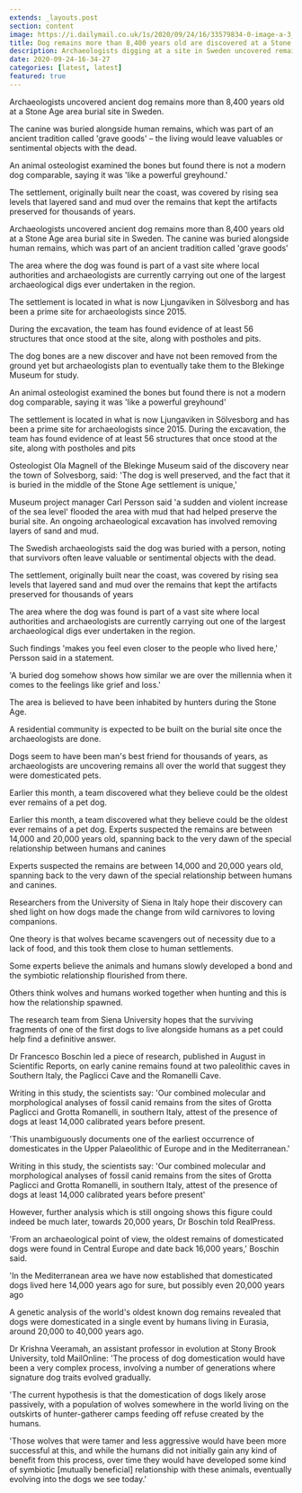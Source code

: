 ```yaml
---
extends: _layouts.post
section: content
image: https://i.dailymail.co.uk/1s/2020/09/24/16/33579834-0-image-a-3_1600961358566.jpg 
title: Dog remains more than 8,400 years old are discovered at a Stone Age human burial site in Sweden 
description: Archaeologists digging at a site in Sweden uncovered remains of a dog that are more than 8,400 years old. The bones were laid next to human remains in the burial ground as part of an ancient tradition. 
date: 2020-09-24-16-34-27 
categories: [latest, latest] 
featured: true 
--- 
```

Archaeologists uncovered ancient dog remains more than 8,400 years old at a Stone Age area burial site in Sweden.

The canine was buried alongside human remains, which was part of an ancient tradition called 'grave goods' – the living would leave valuables or sentimental objects with the dead.

An animal osteologist examined the bones but found there is not a modern dog comparable, saying it was 'like a powerful greyhound.'

The settlement, originally built near the coast, was covered by rising sea levels that layered sand and mud over the remains that kept the artifacts preserved for thousands of years.

Archaeologists uncovered ancient dog remains more than 8,400 years old at a Stone Age area burial site in Sweden. The canine was buried alongside human remains, which was part of an ancient tradition called 'grave goods'

The area where the dog was found is part of a vast site where local authorities and archaeologists are currently carrying out one of the largest archaeological digs ever undertaken in the region.

The settlement is located in what is now Ljungaviken in Sölvesborg and has been a prime site for archaeologists since 2015.

During the excavation, the team has found evidence of at least 56 structures that once stood at the site, along with postholes and pits.

The dog bones are a new discover and have not been removed from the ground yet but archaeologists plan to eventually take them to the Blekinge Museum for study.

An animal osteologist examined the bones but found there is not a modern dog comparable, saying it was 'like a powerful greyhound'

The settlement is located in what is now Ljungaviken in Sölvesborg and has been a prime site for archaeologists since 2015. During the excavation, the team has found evidence of at least 56 structures that once stood at the site, along with postholes and pits

Osteologist Ola Magnell of the Blekinge Museum said of the discovery near the town of Solvesborg, said: 'The dog is well preserved, and the fact that it is buried in the middle of the Stone Age settlement is unique,'

Museum project manager Carl Persson said 'a sudden and violent increase of the sea level' flooded the area with mud that had helped preserve the burial site. An ongoing archaeological excavation has involved removing layers of sand and mud.

The Swedish archaeologists said the dog was buried with a person, noting that survivors often leave valuable or sentimental objects with the dead.

The settlement, originally built near the coast, was covered by rising sea levels that layered sand and mud over the remains that kept the artifacts preserved for thousands of years

The area where the dog was found is part of a vast site where local authorities and archaeologists are currently carrying out one of the largest archaeological digs ever undertaken in the region. 

Such findings 'makes you feel even closer to the people who lived here,' Persson said in a statement.

'A buried dog somehow shows how similar we are over the millennia when it comes to the feelings like grief and loss.'

The area is believed to have been inhabited by hunters during the Stone Age.

A residential community is expected to be built on the burial site once the archaeologists are done.

Dogs seem to have been man's best friend for thousands of years, as archaeologists are uncovering remains all over the world that suggest they were domesticated pets.

Earlier this month, a team discovered what they believe could be the oldest ever remains of a pet dog.

Earlier this month, a team discovered what they believe could be the oldest ever remains of a pet dog. Experts suspected the remains are between 14,000 and 20,000 years old, spanning back to the very dawn of the special relationship between humans and canines

Experts suspected the remains are between 14,000 and 20,000 years old, spanning back to the very dawn of the special relationship between humans and canines.

Researchers from the University of Siena in Italy hope their discovery can shed light on how dogs made the change from wild carnivores to loving companions.

One theory is that wolves became scavengers out of necessity due to a lack of food, and this took them close to human settlements.

Some experts believe the animals and humans slowly developed a bond and the symbiotic relationship flourished from there.

Others think wolves and humans worked together when hunting and this is how the relationship spawned.

The research team from Siena University hopes that the surviving fragments of one of the first dogs to live alongside humans as a pet could help find a definitive answer.

Dr Francesco Boschin led a piece of research, published in August in Scientific Reports, on early canine remains found at two paleolithic caves in Southern Italy, the Paglicci Cave and the Romanelli Cave.

Writing in this study, the scientists say: 'Our combined molecular and morphological analyses of fossil canid remains from the sites of Grotta Paglicci and Grotta Romanelli, in southern Italy, attest of the presence of dogs at least 14,000 calibrated years before present.

'This unambiguously documents one of the earliest occurrence of domesticates in the Upper Palaeolithic of Europe and in the Mediterranean.'

Writing in this study, the scientists say: 'Our combined molecular and morphological analyses of fossil canid remains from the sites of Grotta Paglicci and Grotta Romanelli, in southern Italy, attest of the presence of dogs at least 14,000 calibrated years before present'

However, further analysis which is still ongoing shows this figure could indeed be much later, towards 20,000 years, Dr Boschin told RealPress.

'From an archaeological point of view, the oldest remains of domesticated dogs were found in Central Europe and date back 16,000 years,' Boschin said.

'In the Mediterranean area we have now established that domesticated dogs lived here 14,000 years ago for sure, but possibly even 20,000 years ago

A genetic analysis of the world's oldest known dog remains revealed that dogs were domesticated in a single event by humans living in Eurasia, around 20,000 to 40,000 years ago.

Dr Krishna Veeramah, an assistant professor in evolution at Stony Brook University, told MailOnline: 'The process of dog domestication would have been a very complex process, involving a number of generations where signature dog traits evolved gradually.

'The current hypothesis is that the domestication of dogs likely arose passively, with a population of wolves somewhere in the world living on the outskirts of hunter-gatherer camps feeding off refuse created by the humans.

'Those wolves that were tamer and less aggressive would have been more successful at this, and while the humans did not initially gain any kind of benefit from this process, over time they would have developed some kind of symbiotic [mutually beneficial] relationship with these animals, eventually evolving into the dogs we see today.'

